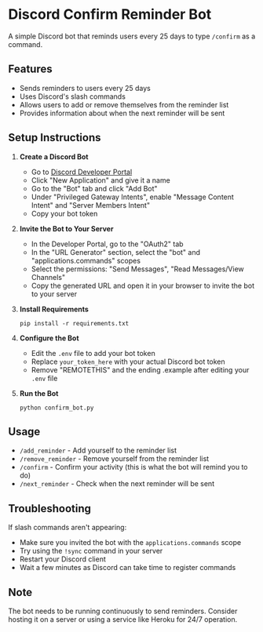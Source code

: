 # Discord Confirm Reminder Bot

A simple Discord bot that reminds users every 25 days to type `/confirm` as a command.

## Features

- Sends reminders to users every 25 days
- Uses Discord's slash commands
- Allows users to add or remove themselves from the reminder list
- Provides information about when the next reminder will be sent

## Setup Instructions

1. **Create a Discord Bot**
   - Go to [Discord Developer Portal](https://discord.com/developers/applications)
   - Click "New Application" and give it a name
   - Go to the "Bot" tab and click "Add Bot"
   - Under "Privileged Gateway Intents", enable "Message Content Intent" and "Server Members Intent"
   - Copy your bot token

2. **Invite the Bot to Your Server**
   - In the Developer Portal, go to the "OAuth2" tab
   - In the "URL Generator" section, select the "bot" and "applications.commands" scopes
   - Select the permissions: "Send Messages", "Read Messages/View Channels"
   - Copy the generated URL and open it in your browser to invite the bot to your server

3. **Install Requirements**
   ```
   pip install -r requirements.txt
   ```

4. **Configure the Bot**
   - Edit the `.env` file to add your bot token
   - Replace `your_token_here` with your actual Discord bot token
   - Remove "REMOTETHIS" and the ending .example after editing your `.env` file

5. **Run the Bot**
   ```
   python confirm_bot.py
   ```

## Usage

- `/add_reminder` - Add yourself to the reminder list
- `/remove_reminder` - Remove yourself from the reminder list
- `/confirm` - Confirm your activity (this is what the bot will remind you to do)
- `/next_reminder` - Check when the next reminder will be sent

## Troubleshooting

If slash commands aren't appearing:
- Make sure you invited the bot with the `applications.commands` scope
- Try using the `!sync` command in your server
- Restart your Discord client
- Wait a few minutes as Discord can take time to register commands

## Note

The bot needs to be running continuously to send reminders. Consider hosting it on a server or using a service like Heroku for 24/7 operation.
